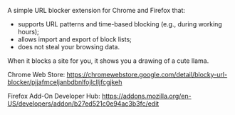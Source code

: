 A simple URL blocker extension for Chrome and Firefox that:
* supports URL patterns and time-based blocking (e.g., during working hours);
* allows import and export of block lists;
* does not steal your browsing data.

When it blocks a site for you, it shows you a drawing of a cute llama.

Chrome Web Store:
https://chromewebstore.google.com/detail/blocky-url-blocker/pjjafmceljanbdbnlfojlclljfcgjkeh

Firefox Add-On Developer Hub:
https://addons.mozilla.org/en-US/developers/addon/b27ed521c0e94ac3b3fc/edit
